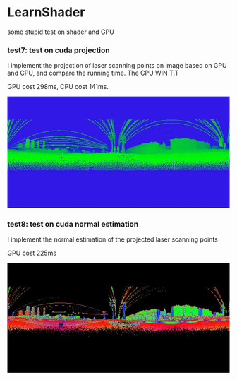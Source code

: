 # LearnShader
some stupid test on shader and GPU


### test7: test on cuda projection
I implement the projection of laser scanning points on image based on 
GPU and CPU, and compare the running time. The CPU WIN T.T

GPU cost 298ms, CPU cost 141ms.

![projection](https://github.com/kafeiyin00/LearnShader/blob/master/sources/test7.jpg)

### test8: test on cuda normal estimation
I implement the normal estimation of the projected laser scanning points

GPU cost 225ms

![projection](https://github.com/kafeiyin00/LearnShader/blob/master/sources/test8.jpg)






  

